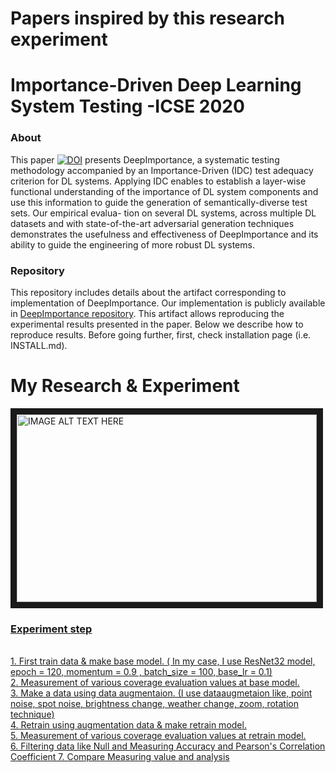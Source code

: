 # Papers inspired by this research experiment

# Importance-Driven Deep Learning System Testing -ICSE 2020

### About
This paper [![DOI](https://zenodo.org/badge/DOI/10.5281/zenodo.3628024.svg)](https://doi.org/10.5281/zenodo.3628024)
presents DeepImportance, a systematic testing methodology accompanied by an Importance-Driven (IDC)
test adequacy criterion for DL systems. Applying IDC enables to
establish a layer-wise functional understanding of the importance
of DL system components and use this information to guide the
generation of semantically-diverse test sets. Our empirical evalua-
tion on several DL systems, across multiple DL datasets and with
state-of-the-art adversarial generation techniques demonstrates the
usefulness and effectiveness of DeepImportance and its ability to
guide the engineering of more robust DL systems.

### Repository
This repository includes details about the artifact corresponding to implementation of DeepImportance.
Our implementation is publicly available in
[DeepImportance repository](https://github.com/DeepImportance/deepimportance_code_release).
This artifact allows reproducing the experimental results presented in the paper. Below we
describe how to reproduce results. Before going further, first, check
installation page (i.e. INSTALL.md).


# My Research & Experiment
<a href="https://user-images.githubusercontent.com/48269869/158604449-15bd479e-89f6-4b06-8b61-0232cef89342.JPG" target="_blank">
<img src="https://user-images.githubusercontent.com/48269869/158604449-15bd479e-89f6-4b06-8b61-0232cef89342.JPG" alt="IMAGE ALT TEXT HERE" width="480" height="300" border="10" />

### Experiment step
<br>
1. First train data & make base model. ( In my case, I use ResNet32 model, epoch = 120, momentum = 0.9 , batch_size = 100, base_lr = 0.1) <br>
2. Measurement of various coverage evaluation values at base model. <br>
3. Make a data using data augmentaion. (I use dataaugmetaion like, point noise, spot noise, brightness change, weather change, zoom, rotation technique) <br>
4. Retrain using augmentation data & make retrain model. <br>
5. Measurement of various coverage evaluation values at retrain model. <br>
6. Filtering data like Null and Measuring Accuracy and Pearson's Correlation Coefficient
7. Compare Measuring value and analysis <br>
